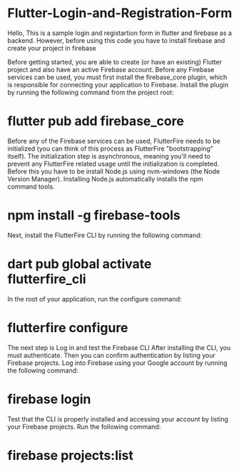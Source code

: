 # Flutter-Login-and-Registration-Form
Hello, This is a sample login and registartion form in flutter and firebase as a backend. However, before using this code you have to install firebase and create your project in firebase

Before getting started, you are able to create (or have an existing) Flutter project and also have an active Firebase account.
Before any Firebase services can be used, you must first install the firebase_core plugin, which is responsible for connecting your application to Firebase.
Install the plugin by running the following command from the project root:
# flutter pub add firebase_core

Before any of the Firebase services can be used, FlutterFire needs to be initialized (you can think of this process as FlutterFire "bootstrapping" itself). The initialization step is asynchronous, meaning you'll need to prevent any FlutterFire related usage until the initialization is completed. Before this you have to be install Node.js using nvm-windows (the Node Version Manager). Installing Node.js automatically installs the npm command tools. 
# npm install -g firebase-tools
Next, install the FlutterFire CLI by running the following command:
# dart pub global activate flutterfire_cli
In the root of your application, run the configure command:
# flutterfire configure
The next step is Log in and test the Firebase CLI
After installing the CLI, you must authenticate. Then you can confirm authentication by listing your Firebase projects.
Log into Firebase using your Google account by running the following command:
# firebase login
Test that the CLI is properly installed and accessing your account by listing your Firebase projects. Run the following command:
# firebase projects:list
